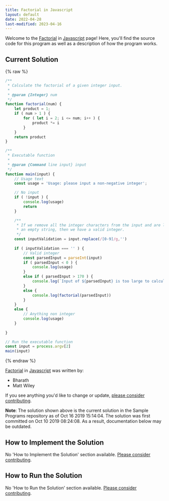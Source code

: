 ```yaml
---
title: Factorial in Javascript
layout: default
date: 2022-04-28
last-modified: 2023-04-16
---
```


Welcome to the [Factorial](https://sampleprograms.io/projects/factorial) in [Javascript](https://sampleprograms.io/languages/javascript) page! Here, you'll find the source code for this program as well as a description of how the program works.

## Current Solution

{% raw %}

```javascript
/**
 * Calculate the factorial of a given integer input.
 * 
 * @param {Integer} num 
 */
function factorial(num) {
    let product = 1;
    if ( num > 1 ) {
        for ( let i = 2; i <= num; i++ ) {
            product *= i
        }
    }
    return product
}

/**
 * Executable function
 * 
 * @param {Command line input} input 
 */
function main(input) {
    // Usage text
    const usage = 'Usage: please input a non-negative integer';

    // No input
    if ( !input ) {
        console.log(usage)
        return
    }

    /**
     * If we remove all the integer characters from the input and are left with
     * an empty string, then we have a valid integer.
     */
    const inputValidation = input.replace(/[0-9]/g,'')
    
    if ( inputValidation === '' ) {
        // Valid integer
        const parsedInput = parseInt(input)
        if ( parsedInput < 0 ) {
            console.log(usage)
        }
        else if ( parsedInput > 170 ) {
            console.log(`Input of ${parsedInput} is too large to calculate a factorial for. Max input is 170.`)
        }
        else {
            console.log(factorial(parsedInput))
        }
    }
    else {
        // Anything non integer
        console.log(usage)
    }
    
}

// Run the executable function
const input = process.argv[2]
main(input)
```

{% endraw %}

[Factorial](https://sampleprograms.io/projects/factorial) in [Javascript](https://sampleprograms.io/languages/javascript) was written by:

- Bharath
- Matt Wiley

If you see anything you'd like to change or update, [please consider contributing](https://github.com/TheRenegadeCoder/sample-programs).

**Note**: The solution shown above is the current solution in the Sample Programs repository as of Oct 16 2019 15:14:04. The solution was first committed on Oct 10 2019 08:24:08. As a result, documentation below may be outdated.

## How to Implement the Solution

No 'How to Implement the Solution' section available. [Please consider contributing](https://github.com/TheRenegadeCoder/sample-programs-website).

## How to Run the Solution

No 'How to Run the Solution' section available. [Please consider contributing](https://github.com/TheRenegadeCoder/sample-programs-website).